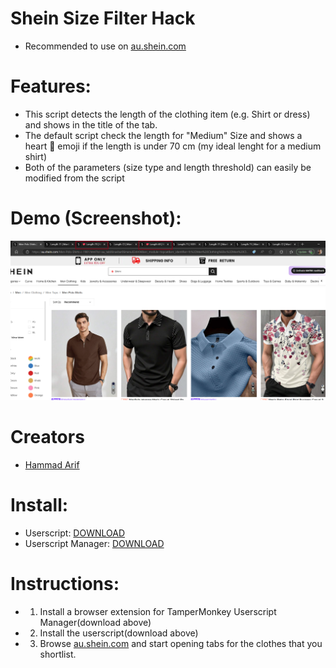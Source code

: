 # Shein Size Filter Hack
- Recommended to use on [au.shein.com](https://au.shein.com/)
# Features:
- This script detects the length of the clothing item (e.g. Shirt or dress) and shows in the title of the tab.
- The default script check the length for "Medium" Size and shows a heart 💖 emoji if the length is under 70 cm (my ideal lenght for a medium shirt)
- Both of the parameters (size type and length threshold) can easily be modified from the script
# Demo (Screenshot):
<img src="shein-size-filter-demo.png" alt="demo" width="1153"/>
<br/>

# Creators
- [Hammad Arif](https://github.com/hammadbinarif)
# Install:
- Userscript: [DOWNLOAD](https://github.com/hammadbinarif/shein-sizefilter/raw/refs/heads/main/shein-size-filter.user.js)
- Userscript Manager: [DOWNLOAD](https://tampermonkey.net)
# Instructions:
- 1) Install a browser extension for TamperMonkey Userscript Manager(download above)
- 2) Install the userscript(download above)
- 3) Browse [au.shein.com](https://au.shein.com/) and start opening tabs for the clothes that you shortlist. 

